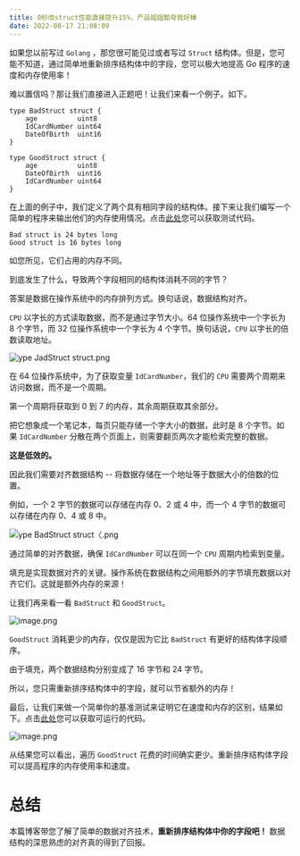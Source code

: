 ```yaml
---
title: 0秒改struct性能直接提升15%，产品姐姐都夸我好棒
date: 2022-08-17 21:08:09
---
```


如果您以前写过 `Golang` ，那您很可能见过或者写过 `Struct` 结构体。但是，您可能不知道，通过简单地重新排序结构体中的字段，您可以极大地提高 Go 程序的速度和内存使用率！

难以置信吗？那让我们直接进入正题吧！让我们来看一个例子。如下。

```golang
type BadStruct struct {
    age          uint8
    IdCardNumber uint64
    DateOfBirth  uint16
}

type GoodStruct struct {
    age          uint8
    DateOfBirth  uint16
    IdCardNumber uint64
}
```

在上面的例子中，我们定义了两个具有相同字段的结构体。接下来让我们编写一个简单的程序来输出他们的内存使用情况。点击[此处](https://go.dev/play/p/DekLCtTGo6v)您可以获取测试代码。

```
Bad struct is 24 bytes long
Good struct is 16 bytes long
```

如您所见，它们占用的内存不同。

到底发生了什么，导致两个字段相同的结构体消耗不同的字节？

答案是数据在操作系统中的内存排列方式。换句话说，数据结构对齐。

`CPU` 以字长的方式读取数据，而不是通过字节大小。64 位操作系统中一个字长为 8 个字节，而 32 位操作系统中一个字长为 4 个字节。换句话说，`CPU` 以字长的倍数读取地址。


![ype JadStruct struct.png](https://p6-juejin.byteimg.com/tos-cn-i-k3u1fbpfcp/9840bcfcb35a47d3ab23bcbe490029de~tplv-k3u1fbpfcp-watermark.image?)

在 64 位操作系统中，为了获取变量 `IdCardNumber`，我们的 `CPU` 需要两个周期来访问数据，而不是一个周期。

第一个周期将获取到 0 到 7 的内存，其余周期获取其余部分。

把它想象成一个笔记本，每页只能存储一个字大小的数据，此时是 8 个字节。如果 `IdCardNumber` 分散在两个页面上，则需要翻页两次才能检索完整的数据。

**这是低效的。**

因此我们需要对齐数据结构 -- 将数据存储在一个地址等于数据大小的倍数的位置。

例如，一个 2 字节的数据可以存储在内存 0、2 或 4 中，而一个 4 字节的数据可以存储在内存 0、4 或 8 中。

![ype BadStruct struct〈.png](https://p3-juejin.byteimg.com/tos-cn-i-k3u1fbpfcp/60278604334e42acaf35c7d0b64f8276~tplv-k3u1fbpfcp-watermark.image?)

通过简单的对齐数据，确保 `IdCardNumber` 可以在同一个 `CPU` 周期内检索到变量。

填充是实现数据对齐的关键。操作系统在数据结构之间用额外的字节填充数据以对齐它们。这就是额外内存的来源！

让我们再来看一看 `BadStruct` 和 `GoodStruct`。

![image.png](https://p9-juejin.byteimg.com/tos-cn-i-k3u1fbpfcp/a4401122ccd54e6aa504e6b753e8080b~tplv-k3u1fbpfcp-watermark.image?)

`GoodStruct` 消耗更少的内存，仅仅是因为它比 `BadStruct` 有更好的结构体字段顺序。

由于填充，两个数据结构分别变成了 16 字节和 24 字节。

所以，您只需重新排序结构体中的字段，就可以节省额外的内存！

最后，让我们来做一个简单你的基准测试来证明它在速度和内存的区别，结果如下。点击[此处](https://go.dev/play/p/i6F3VRFY61n)您可以获取可运行的代码。

![image.png](https://p9-juejin.byteimg.com/tos-cn-i-k3u1fbpfcp/916a18960f7f484696e99ad608b1f9f5~tplv-k3u1fbpfcp-watermark.image?)

从结果您可以看出，遍历 `GoodStruct` 花费的时间确实更少。重新排序结构体字段可以提高程序的内存使用率和速度。

# 总结

本篇博客带您了解了简单的数据对齐技术，**重新排序结构体中你的字段吧！** 数据结构的深思熟虑的对齐真的得到了回报。